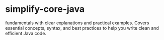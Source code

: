 # simplify-core-java
fundamentals with clear explanations and practical examples. Covers essential concepts, syntax, and best practices to help you write clean and efficient Java code.
